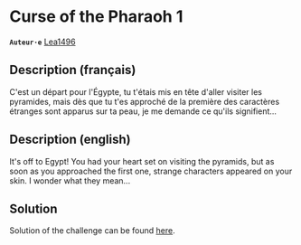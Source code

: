 # Curse of the Pharaoh 1

**`Auteur·e`** [Lea1496](https://github.com/Lea1496)

## Description (français)

  C'est un départ pour l'Égypte, tu t'étais mis en tête d'aller visiter les pyramides, mais dès que tu t'es approché de la première des caractères étranges sont apparus sur ta peau, je me demande ce qu'ils signifient...

## Description (english)

  It's off to Egypt! You had your heart set on visiting the pyramids, but as soon as you approached the first one, strange characters appeared on your skin. I wonder what they mean...

## Solution

Solution of the challenge can be found [here](solution/).
